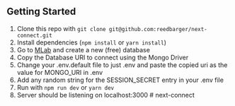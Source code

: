 ## Getting Started

1. Clone this repo with `git clone git@github.com:reedbarger/next-connect.git`
2. Install dependencies (`npm install` or `yarn install`)
3. Go to [MLab](mlab.com) and create a new (free) database
4. Copy the Database URI to connect using the Mongo Driver
5. Change your .env.default file to just .env and paste the copied uri as the value for MONGO_URI in .env
6. Add any random string for the SESSION_SECRET entry in your .env file
7. Run with `npm run dev` or `yarn dev`
8. Server should be listening on localhost:3000
#   n e x t - c o n n e c t  
 